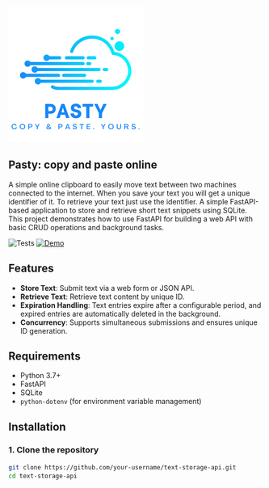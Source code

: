 ![Logo](static/logo.png)

## Pasty: copy and paste online
A simple online clipboard to easily move text between two machines connected to the internet.
When you save your text you will get a unique identifier of it.
To retrieve your text just use the identifier.
A simple FastAPI-based application to store and retrieve short text snippets using SQLite. This project demonstrates how to use FastAPI for building a web API with basic CRUD operations and background tasks.

![Tests](https://github.com/vignif/text-storage-api/actions/workflows/tests.yml/badge.svg)
[![Demo](https://img.shields.io/badge/Demo-online-blue?logo=fastapi)](https://ntrolci.onrender.com/)


## Features
- **Store Text**: Submit text via a web form or JSON API.
- **Retrieve Text**: Retrieve text content by unique ID.
- **Expiration Handling**: Text entries expire after a configurable period, and expired entries are automatically deleted in the background.
- **Concurrency**: Supports simultaneous submissions and ensures unique ID generation.

## Requirements
- Python 3.7+
- FastAPI
- SQLite
- `python-dotenv` (for environment variable management)

## Installation

### 1. Clone the repository

```bash
git clone https://github.com/your-username/text-storage-api.git
cd text-storage-api
